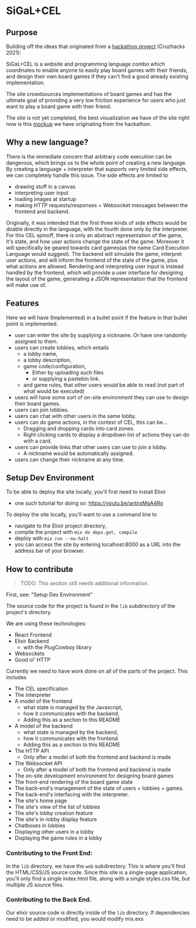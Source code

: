 # SiGaL+CEL

## Purpose

Building off the ideas that originated from a [hackathon project](https://github.com/Vadim-Pelyushenko/SiGaL) (Cruzhacks 2021):

SiGaL+CEL is a website and programming language combo which coordinates to enable anyone to easily play board games with their friends, and design their own board games if they can't find a good already existing implementation.

The site crowdsources implementations of board games and has the ultimate goal of providing a very low friction experience for users who just want to play a board game with their friend.

The site is not yet completed, the best visualization we have of the site right now is this [mockup](https://projects.invisionapp.com/prototype/BoardGameSite-ckk06d9bd0029d401jodt2sns/play/097fd736) we have originating from the hackathon.

## Why a new language?

There is the immediate concern that arbitrary code execution can be dangerous, which brings us to the whole point of creating a new language. By creating a language + interpreter that supports very limited side effects, we  can completely handle this issue. The side effects are limited to
- drawing stuff in a canvas
- interpreting user input
- loading images at startup
- making HTTP requests/responses + Websocket messages between the frontend and backend.

Originally, it was intended that the first three kinds of side effects would be doable directly in the language, with the fourth done only by the interpreter. For this CEL spinoff, there is only an abstract representation of the game, it's state, and how user actions change the state of the game. Moreover it will specifically be geared towards card games(as the name Card Execution Language would suggest). The backend will simulate the game, interpret user actions, and will inform the frontend of the state of the game, plus what actions are allowed. Rendering and interpreting user input is instead handled by the frontend, which will provide a user interface for designing the layout of the game, generating a JSON representation that the frontend will make use of.

## Features

Here we will have (Implemented) in a bullet point if the feature in that bullet point is implemented.

- user can enter the site by supplying a nickname. Or have one randomly assigned to them.
- users can create lobbies, which entails
	- a lobby name,
	- a lobby description,
	- game code/configuration,
		- Either by uploading such files
		- or supplying a pastebin link.
	- and game rules, that other users would be able to read (not part of what would be executed)
- users will have some sort of on-site environment they can use to design their board games.
- users can join lobbies.
- users can chat with other users in the same lobby.
- users can do game actions, in the context of CEL, this can be...
	- Dragging and dropping cards into card zones.
	- Right clicking cards to display a dropdown list of actions they can do with a card.
- users can provide links that other users can use to join a lobby.
	- A nickname would be automatically assigned.
- users can change their nickname at any time.

## Setup Dev Environment
To be able to deploy the site locally, you'll first need to install Elixir
- one such tutorial for doing so: https://youtu.be/antnsMgA4Ro

To deploy the site locally, you'll want to use a command line to
- navigate to the Elixir project directory,
- compile the project with `mix do deps.get, compile`
- deploy with `mix run --no-halt`
- you can access the site by entering localhost:8000 as a URL into the address bar of your browser.

## How to contribute
> TODO: This section still needs additional information.

First, see: "Setup Dev Environment"

The source code for the project is found in the `lib` subdirectory of the project's directory.

We are using these technologies: 
- React Frontend
- Elixir Backend
	- with the PlugCowboy library
- Websockets
- Good ol' HTTP

Currently we need to have work done on all of the parts of the project. This includes
- The CEL specification
- The interpreter
- A model of the frontend
	- what state is managed by the Javascript,
	- how it communicates with the backend,
	- Adding this as a section to this README
- A model of the backend
	- what state is managed by the backend,
	- how it communicates with the frontend
	- Adding this as a section to this README
- The HTTP API
	- Only after a model of both the frontend and backend is made
- The Websocket API
	- Only after a model of both the frontend and backend is made
- The on-site development environment for designing board games
- The front-end rendering of the board game state
- The back-end's management of the state of users + lobbies + games.
- The back-end's interfacing with the interpreter.
- The site's home page
- The site's view of the list of lobbies
- The site's lobby creation feature
- The site's in-lobby display feature
- Chatboxes in lobbies
- Displaying other users in a lobby
- Displaying the game rules in a lobby

### Contributing to the Front End:
In the `lib` directory, we have the `web` subdirectory. This is where you'll find the HTML/CSS/JS source code. Since this site is a single-page application, you'll only find a single index.html file, along with a single styles.css file, but multiple JS source files.

### Contributing to the Back End.
Our elixir source code is directly inside of the `lib` directory.
If dependencies need to be added or modified, you would modify mix.exs
